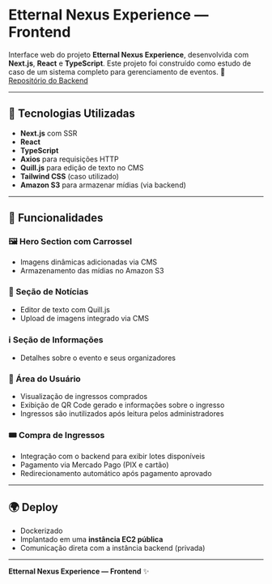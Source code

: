 # Etternal Nexus Experience — Frontend

Interface web do projeto **Etternal Nexus Experience**, desenvolvida com **Next.js**, **React** e **TypeScript**. Este projeto foi construído como estudo de caso de um sistema completo para gerenciamento de eventos.
🔗 [Repositório do Backend](https://github.com/Cxrniani/apis-synopsy/tree/master)

---

## 🧰 Tecnologias Utilizadas

- **Next.js** com SSR
- **React**
- **TypeScript**
- **Axios** para requisições HTTP
- **Quill.js** para edição de texto no CMS
- **Tailwind CSS** (caso utilizado)
- **Amazon S3** para armazenar mídias (via backend)

---

## 🌟 Funcionalidades

### 🖼️ Hero Section com Carrossel

- Imagens dinâmicas adicionadas via CMS
- Armazenamento das mídias no Amazon S3

### 📰 Seção de Notícias

- Editor de texto com Quill.js
- Upload de imagens integrado via CMS

### ℹ️ Seção de Informações

- Detalhes sobre o evento e seus organizadores

### 👤 Área do Usuário

- Visualização de ingressos comprados
- Exibição de QR Code gerado e informações sobre o ingresso
- Ingressos são inutilizados após leitura pelos administradores

### 🎟️ Compra de Ingressos

- Integração com o backend para exibir lotes disponíveis
- Pagamento via Mercado Pago (PIX e cartão)
- Redirecionamento automático após pagamento aprovado

---

## 🌍 Deploy

- Dockerizado
- Implantado em uma **instância EC2 pública**
- Comunicação direta com a instância backend (privada)

---

**Etternal Nexus Experience — Frontend** ✨
